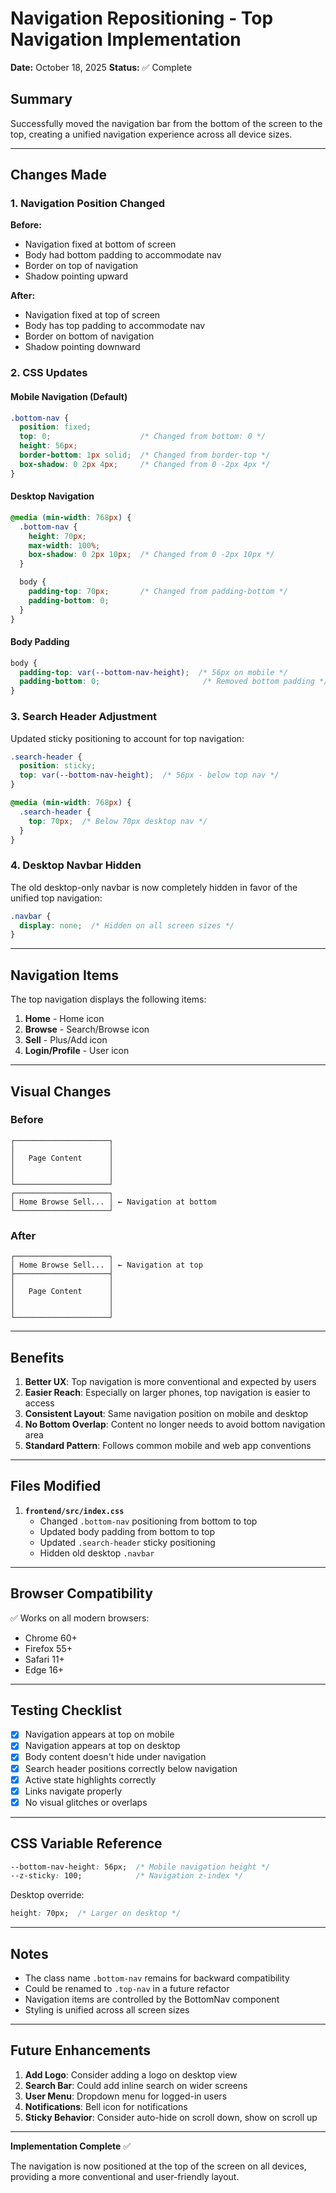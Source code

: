 # Navigation Repositioning - Top Navigation Implementation

**Date:** October 18, 2025
**Status:** ✅ Complete

## Summary

Successfully moved the navigation bar from the bottom of the screen to the top, creating a unified navigation experience across all device sizes.

---

## Changes Made

### 1. Navigation Position Changed
**Before:**
- Navigation fixed at bottom of screen
- Body had bottom padding to accommodate nav
- Border on top of navigation
- Shadow pointing upward

**After:**
- Navigation fixed at top of screen
- Body has top padding to accommodate nav
- Border on bottom of navigation
- Shadow pointing downward

### 2. CSS Updates

#### Mobile Navigation (Default)
```css
.bottom-nav {
  position: fixed;
  top: 0;                    /* Changed from bottom: 0 */
  height: 56px;
  border-bottom: 1px solid;  /* Changed from border-top */
  box-shadow: 0 2px 4px;     /* Changed from 0 -2px 4px */
}
```

#### Desktop Navigation
```css
@media (min-width: 768px) {
  .bottom-nav {
    height: 70px;
    max-width: 100%;
    box-shadow: 0 2px 10px;  /* Changed from 0 -2px 10px */
  }

  body {
    padding-top: 70px;       /* Changed from padding-bottom */
    padding-bottom: 0;
  }
}
```

#### Body Padding
```css
body {
  padding-top: var(--bottom-nav-height);  /* 56px on mobile */
  padding-bottom: 0;                       /* Removed bottom padding */
}
```

### 3. Search Header Adjustment

Updated sticky positioning to account for top navigation:

```css
.search-header {
  position: sticky;
  top: var(--bottom-nav-height);  /* 56px - below top nav */
}

@media (min-width: 768px) {
  .search-header {
    top: 70px;  /* Below 70px desktop nav */
  }
}
```

### 4. Desktop Navbar Hidden

The old desktop-only navbar is now completely hidden in favor of the unified top navigation:

```css
.navbar {
  display: none;  /* Hidden on all screen sizes */
}
```

---

## Navigation Items

The top navigation displays the following items:
1. **Home** - Home icon
2. **Browse** - Search/Browse icon
3. **Sell** - Plus/Add icon
4. **Login/Profile** - User icon

---

## Visual Changes

### Before
```
┌─────────────────────┐
│                     │
│   Page Content      │
│                     │
│                     │
└─────────────────────┘
┌─────────────────────┐
│ Home Browse Sell... │ ← Navigation at bottom
└─────────────────────┘
```

### After
```
┌─────────────────────┐
│ Home Browse Sell... │ ← Navigation at top
├─────────────────────┤
│                     │
│   Page Content      │
│                     │
│                     │
└─────────────────────┘
```

---

## Benefits

1. **Better UX**: Top navigation is more conventional and expected by users
2. **Easier Reach**: Especially on larger phones, top navigation is easier to access
3. **Consistent Layout**: Same navigation position on mobile and desktop
4. **No Bottom Overlap**: Content no longer needs to avoid bottom navigation area
5. **Standard Pattern**: Follows common mobile and web app conventions

---

## Files Modified

1. **`frontend/src/index.css`**
   - Changed `.bottom-nav` positioning from bottom to top
   - Updated body padding from bottom to top
   - Updated `.search-header` sticky positioning
   - Hidden old desktop `.navbar`

---

## Browser Compatibility

✅ Works on all modern browsers:
- Chrome 60+
- Firefox 55+
- Safari 11+
- Edge 16+

---

## Testing Checklist

- [x] Navigation appears at top on mobile
- [x] Navigation appears at top on desktop
- [x] Body content doesn't hide under navigation
- [x] Search header positions correctly below navigation
- [x] Active state highlights correctly
- [x] Links navigate properly
- [x] No visual glitches or overlaps

---

## CSS Variable Reference

```css
--bottom-nav-height: 56px;  /* Mobile navigation height */
--z-sticky: 100;            /* Navigation z-index */
```

Desktop override:
```css
height: 70px;  /* Larger on desktop */
```

---

## Notes

- The class name `.bottom-nav` remains for backward compatibility
- Could be renamed to `.top-nav` in a future refactor
- Navigation items are controlled by the BottomNav component
- Styling is unified across all screen sizes

---

## Future Enhancements

1. **Add Logo**: Consider adding a logo on desktop view
2. **Search Bar**: Could add inline search on wider screens
3. **User Menu**: Dropdown menu for logged-in users
4. **Notifications**: Bell icon for notifications
5. **Sticky Behavior**: Consider auto-hide on scroll down, show on scroll up

---

**Implementation Complete** ✅

The navigation is now positioned at the top of the screen on all devices, providing a more conventional and user-friendly layout.
